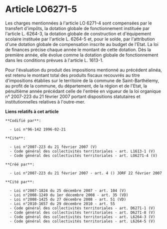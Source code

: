 # Article LO6271-5

Les charges mentionnées à l'article LO 6271-4 sont compensées par le transfert d'impôts, la dotation globale de
fonctionnement instituée par l'article L. 6264-3, la dotation globale de construction et d'équipement scolaire instituée par
l'article L. 6264-5 et, pour le solde, par l'attribution d'une dotation globale de compensation inscrite au budget de l'Etat.
La loi de finances précise chaque année le montant de cette dotation. Dès la première année, elle évolue comme la dotation
globale de fonctionnement dans les conditions prévues à l'article L. 1613-1. 

Pour l'évaluation du produit des impositions mentionné au précédent alinéa, est retenu le montant total des produits fiscaux
recouvrés au titre d'impositions établies sur le territoire de la commune de Saint-Barthélemy, au profit de la commune, du
département, de la région et de l'Etat, la pénultième année précédant celle de l'entrée en vigueur de la loi organique n°
2007-223 du 21 février 2007 portant dispositions statutaires et institutionnelles relatives à l'outre-mer.

**Liens relatifs à cet article**

	**Codifié par**:

	  - Loi n°96-142 1996-02-21

	**Cite**:

	  - Loi n°2007-223 du 21 février 2007 (V)
	  - Code général des collectivités territoriales - art. L1613-1 (V)
	  - Code général des collectivités territoriales - art. LO6271-4 (V)

	**Créé par**:

	  - Loi n°2007-223 du 21 février 2007 - art. 4 () JORF 22 février 2007

	**Cité par**:

	  - Loi n°2007-1824 du 25 décembre 2007 - art. 104 (V)
	  - Loi n°2008-1249 du 1er décembre 2008 - art. 35 (VD)
	  - Loi n°2008-1425 du 27 décembre 2008 - art. 51 (VD)
	  - Loi n°2010-1657 du 29 décembre 2010 - art. 55
	  - Code général des collectivités territoriales - art. D6271-1 (V)
	  - Code général des collectivités territoriales - art. D6271-8 (V)
	  - Code général des collectivités territoriales - art. L6264-3 (V)
	  - Code général des collectivités territoriales - art. L6264-5 (V)

